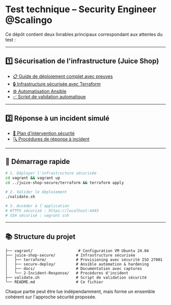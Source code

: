 # Test technique – Security Engineer @Scalingo

Ce dépôt contient deux livrables principaux correspondant aux attentes du test :

---

## 1️⃣ Sécurisation de l'infrastructure (Juice Shop)

* [📋 Guide de déploiement complet avec preuves](./juice-shop-secure/docs/paste.txt)
* [🔒 Infrastructure sécurisée avec Terraform](./juice-shop-secure/terraform/)
* [⚙️ Automatisation Ansible](./juice-shop-secure/secure-deploy/)
* [✅ Script de validation automatique](./validate.sh)

---

## 2️⃣ Réponse à un incident simulé

* [🚨 Plan d'intervention sécurité](./juice-shop-secure/2-Incident-Response/)
* [🔍 Procédures de réponse à incident](./juice-shop-secure/2-Incident-Response/)

---

## 🚀 Démarrage rapide

```bash
# 1. Déployer l'infrastructure sécurisée
cd vagrant && vagrant up
cd ../juice-shop-secure/terraform && terraform apply

# 2. Valider le déploiement
./validate.sh

# 3. Accéder à l'application
# HTTPS sécurisé : https://localhost:4443
# SSH sécurisé : vagrant ssh
```

---

## 📚 Structure du projet

```
├── vagrant/                    # Configuration VM Ubuntu 24.04
├── juice-shop-secure/         # Infrastructure sécurisée
│   ├── terraform/             # Provisioning avec sécurité ISO 27001
│   ├── secure-deploy/         # Ansible automation & hardening
│   ├── docs/                  # Documentation avec captures
│   └── 2-Incident-Response/   # Procédures d'incident
├── validate.sh                # Script de validation sécurité
└── README.md                  # Ce fichier
```

Chaque partie peut être lue indépendamment, mais forme un ensemble cohérent sur l'approche sécurité proposée.